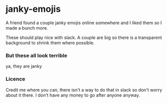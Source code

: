 # janky-emojis
A friend found a couple janky emojis online somewhere and I liked them so I made a bunch more. 

These should play nice with slack. A couple are big so there is a transparent background to shrink them where possible.

### But these all look terrible
ya, they are janky

### Licence
Credit me where you can, there isn't a way to do that in slack so don't worry about it there. I don't have any money to go after anyone anyway.
